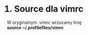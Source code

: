 <ol>
  <h1><li>  Source dla vimrc </li> </h1>
</ol> 
W oryginalnym .vimrc wrzucamy linię
</br>
<b>source ~/.profilefiles/vimrc</b>
